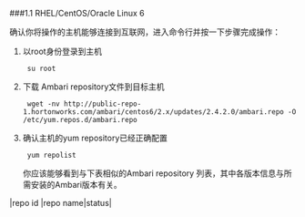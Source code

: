 ###1.1 RHEL/CentOS/Oracle Linux 6

确认你将操作的主机能够连接到互联网，进入命令行并按一下步骤完成操作：

1. 以root身份登录到主机
    
        su root
2. 下载 Ambari repository文件到目标主机

        wget -nv http://public-repo-1.hortonworks.com/ambari/centos6/2.x/updates/2.4.2.0/ambari.repo -O /etc/yum.repos.d/ambari.repo
        
3. 确认主机的yum repository已经正确配置

        yum repolist

      你应该能够看到与下表相似的Ambari repository 列表，其中各版本信息与所需安装的Ambari版本有关。
     
|repo id |repo name|status|
        